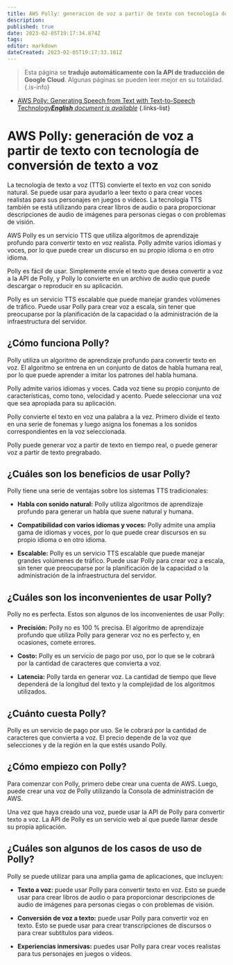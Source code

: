 ```yaml
---
title: AWS Polly: generación de voz a partir de texto con tecnología de texto a voz
description: 
published: true
date: 2023-02-05T19:17:34.874Z
tags: 
editor: markdown
dateCreated: 2023-02-05T19:17:33.181Z
---
```


> Esta página se **tradujo automáticamente con la API de traducción de Google Cloud**.
Algunas páginas se pueden leer mejor en su totalidad.{.is-info}



- [AWS Polly: Generating Speech from Text with Text-to-Speech Technology***English** document is available*](/en/Knowledge-base/Cloud/aws-polly-generating-speech-from-text-with-text-to-speech-technology)
{.links-list}


# AWS Polly: generación de voz a partir de texto con tecnología de conversión de texto a voz

La tecnología de texto a voz (TTS) convierte el texto en voz con sonido natural. Se puede usar para ayudarlo a leer texto o para crear voces realistas para sus personajes en juegos o videos. La tecnología TTS también se está utilizando para crear libros de audio o para proporcionar descripciones de audio de imágenes para personas ciegas o con problemas de visión.

AWS Polly es un servicio TTS que utiliza algoritmos de aprendizaje profundo para convertir texto en voz realista. Polly admite varios idiomas y voces, por lo que puede crear un discurso en su propio idioma o en otro idioma.

Polly es fácil de usar. Simplemente envíe el texto que desea convertir a voz a la API de Polly, y Polly lo convierte en un archivo de audio que puede descargar o reproducir en su aplicación.

Polly es un servicio TTS escalable que puede manejar grandes volúmenes de tráfico. Puede usar Polly para crear voz a escala, sin tener que preocuparse por la planificación de la capacidad o la administración de la infraestructura del servidor.

## ¿Cómo funciona Polly?

Polly utiliza un algoritmo de aprendizaje profundo para convertir texto en voz. El algoritmo se entrena en un conjunto de datos de habla humana real, por lo que puede aprender a imitar los patrones del habla humana.

Polly admite varios idiomas y voces. Cada voz tiene su propio conjunto de características, como tono, velocidad y acento. Puede seleccionar una voz que sea apropiada para su aplicación.

Polly convierte el texto en voz una palabra a la vez. Primero divide el texto en una serie de fonemas y luego asigna los fonemas a los sonidos correspondientes en la voz seleccionada.

Polly puede generar voz a partir de texto en tiempo real, o puede generar voz a partir de texto pregrabado.

## ¿Cuáles son los beneficios de usar Polly?

Polly tiene una serie de ventajas sobre los sistemas TTS tradicionales:

- **Habla con sonido natural:** Polly utiliza algoritmos de aprendizaje profundo para generar un habla que suene natural y humana.

- **Compatibilidad con varios idiomas y voces:** Polly admite una amplia gama de idiomas y voces, por lo que puede crear discursos en su propio idioma o en otro idioma.

- **Escalable:** Polly es un servicio TTS escalable que puede manejar grandes volúmenes de tráfico. Puede usar Polly para crear voz a escala, sin tener que preocuparse por la planificación de la capacidad o la administración de la infraestructura del servidor.

## ¿Cuáles son los inconvenientes de usar Polly?

Polly no es perfecta. Estos son algunos de los inconvenientes de usar Polly:

- **Precisión:** Polly no es 100 % precisa. El algoritmo de aprendizaje profundo que utiliza Polly para generar voz no es perfecto y, en ocasiones, comete errores.

- **Costo:** Polly es un servicio de pago por uso, por lo que se le cobrará por la cantidad de caracteres que convierta a voz.

- **Latencia:** Polly tarda en generar voz. La cantidad de tiempo que lleve dependerá de la longitud del texto y la complejidad de los algoritmos utilizados.

## ¿Cuánto cuesta Polly?

Polly es un servicio de pago por uso. Se le cobrará por la cantidad de caracteres que convierta a voz. El precio depende de la voz que selecciones y de la región en la que estés usando Polly.

## ¿Cómo empiezo con Polly?

Para comenzar con Polly, primero debe crear una cuenta de AWS. Luego, puede crear una voz de Polly utilizando la Consola de administración de AWS.

Una vez que haya creado una voz, puede usar la API de Polly para convertir texto a voz. La API de Polly es un servicio web al que puede llamar desde su propia aplicación.

## ¿Cuáles son algunos de los casos de uso de Polly?

Polly se puede utilizar para una amplia gama de aplicaciones, que incluyen:

- **Texto a voz:** puede usar Polly para convertir texto en voz. Esto se puede usar para crear libros de audio o para proporcionar descripciones de audio de imágenes para personas ciegas o con problemas de visión.

- **Conversión de voz a texto:** puede usar Polly para convertir voz en texto. Esto se puede usar para crear transcripciones de discursos o para crear subtítulos para videos.

- **Experiencias inmersivas:** puedes usar Polly para crear voces realistas para tus personajes en juegos o videos.